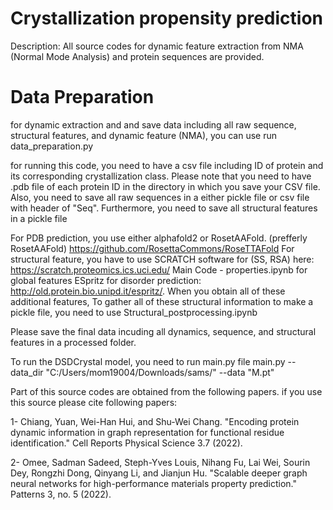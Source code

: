 # Crystallization propensity prediction 
Description:
All source codes for dynamic feature extraction from NMA (Normal Mode Analysis) and protein sequences are provided.
# Data Preparation

for dynamic extraction and and save data including all raw sequence, structural features, and dynamic feature (NMA), you can use run data_preparation.py

for running this code, you need to have a csv file including ID of protein and its corresponding crystallization class. Please note that you need to have .pdb file of each protein ID in the directory in which you save your CSV file. 
Also, you need to save all raw sequences in a either pickle file or csv file with header of "Seq". 
Furthermore, you need to save all structural features in a pickle file

For PDB prediction, you use either alphafold2 or  RosetAAFold. (prefferly RosetAAFold) https://github.com/RosettaCommons/RoseTTAFold
For structural feature, you have to use SCRATCH software for (SS, RSA) here: https://scratch.proteomics.ics.uci.edu/
Main Code - properties.ipynb for global features
ESpritz for disorder prediction: http://old.protein.bio.unipd.it/espritz/. 
When you obtain all of these additional features, To gather all of these structural information to make a pickle file, you need to use Structural_postprocessing.ipynb 

Please save the final data incuding all dynamics, sequence, and structural features in a processed folder. 

To run the DSDCrystal model, you need to run main.py file
main.py --data_dir "C:/Users/mom19004/Downloads/sams/" --data "M.pt"

Part of this source codes are obtained from the following papers. if you use this source please cite following papers:

1- Chiang, Yuan, Wei-Han Hui, and Shu-Wei Chang. "Encoding protein dynamic information in graph representation for functional residue identification." Cell Reports Physical Science 3.7 (2022).


2- Omee, Sadman Sadeed, Steph-Yves Louis, Nihang Fu, Lai Wei, Sourin Dey, Rongzhi Dong, Qinyang Li, and Jianjun Hu. "Scalable deeper graph neural networks for high-performance materials property prediction." Patterns 3, no. 5 (2022).
 





